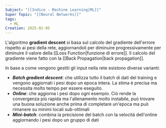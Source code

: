 ```yaml
---
Subject: "[[Indice - Machine Learning|ML]]"
Super Topic: "[[Neural Networks]]"
tags:
  - ML
Creation: 2025-02-05
---
```

L'algoritmo **gradient descent** si basa sul calcolo del gradiente dell'errore rispetto ai pesi della rete, aggiornandoli per diminuire progressivamente per diminuire il valore della [[Loss Function|funzione di errore]].
Il calcolo del gradiente viene fatto con la [[Back Propagation|back propagation]].

In base a come vengono gestiti gli input nella rete esistono diverse varianti:
- ***Batch gradient descent***: che utilizza tutto il batch di dati del training e vengono aggiornati i pesi dopo un epoca intera. La stima è precisa ma necessita molto tempo per essere eseguito.
- ***Online***: che aggiorna i pesi dopo ogni esempio. Ciò rende la convergenza più rapida ma l'allenamento molto instabile, può trovare una buona soluzione anche prima di completare un'epoca ma può rimanere su minimi locali sub-ottimali
- ***Mini-batch***: combina la precisione del batch con la velocità dell'online aggiornando i pesi dopo un gruppo di dati